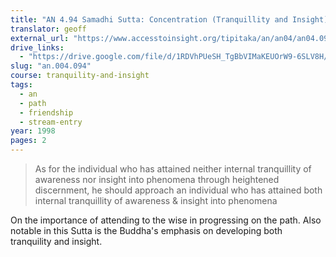 ```yaml
---
title: "AN 4.94 Samadhi Sutta: Concentration (Tranquillity and Insight)"
translator: geoff
external_url: "https://www.accesstoinsight.org/tipitaka/an/an04/an04.094.than.html"
drive_links:
  - "https://drive.google.com/file/d/1RDVhPUeSH_TgBbVIMaKEUOrW9-6SLV8H/view?usp=drivesdk"
slug: "an.004.094"
course: tranquility-and-insight
tags:
  - an
  - path
  - friendship
  - stream-entry
year: 1998
pages: 2
---
```


> As for the individual who has attained neither internal tranquillity of awareness nor insight into phenomena through heightened discernment, he should approach an individual who has attained both internal tranquillity of awareness & insight into phenomena

On the importance of attending to the wise in progressing on the path. Also notable in this Sutta is the Buddha's emphasis on developing both tranquility and insight.
